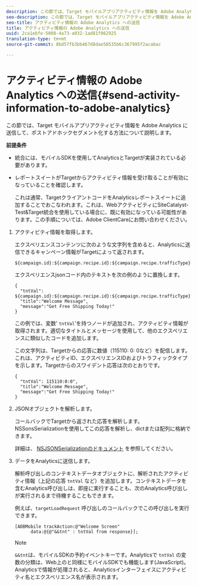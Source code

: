 ```yaml
---
description: この節では、Target モバイルアプリアクティビティ情報を Adobe Analytics に送信して、ポストアドホックセグメント化する方法について説明します。
seo-description: この節では、Target モバイルアプリアクティビティ情報を Adobe Analytics に送信して、ポストアドホックセグメント化する方法について説明します。
seo-title: アクティビティ情報の Adobe Analytics への送信
title: アクティビティ情報の Adobe Analytics への送信
uuid: 2ca1ebfe-5008-4a73-a032-1ad81f062925
translation-type: tm+mt
source-git-commit: 8bd57fb3bb467d8dae50535b6c367995f2acabac

---
```



# アクティビティ情報の Adobe Analytics への送信{#send-activity-information-to-adobe-analytics}

この節では、Target モバイルアプリアクティビティ情報を Adobe Analytics に送信して、ポストアドホックセグメント化する方法について説明します。

**前提条件**

* 統合には、モバイルSDKを使用してAnalyticsとTargetが実装されている必要があります。
* レポートスイートがTargetからアクティビティ情報を受け取ることが有効になっていることを確認します。

   これは通常、TargetクライアントコードをAnalyticsレポートスイートに追加することでおこなわれます。これは、WebアクティビティにSiteCatalyst- Test&amp;Target統合を使用している場合に、既に有効になっている可能性があります。この手順については、Adobe ClientCareにお問い合わせください。

1. アクティビティ情報を取得します。

   エクスペリエンスコンテンツに次のような文字列を含めると、Analyticsに送信できるキャンペーン情報がTargetによって返されます。

   ```
   ${campaign.id}:${campaign.recipe.id}:${campaign.recipe.trafficType}
   ```

   エクスペリエンスjsonコード内のテキストを次の例のように置換します。

   ```
   { 
     "tntVal": ${campaign.id}:${campaign.recipe.id}:${campaign.recipe.trafficType}", 
     "title":"Welcome Message", 
     "message":"Get Free Shipping Today!" 
   }
   ```

   この例では、変数' `tntVal`'を持つノードが追加され、アクティビティ情報が取得されます。適切なタイトルとメッセージを使用して、他のエクスペリエンスに類似したコードを追加します。

   この文字列は、Targetからの応答に数値（115110: 0: 0など）を配信します。これは、アクティビティID、エクスペリエンスIDおよびトラフィックタイプを示します。Targetからのスワイデント応答は次のとおりです。

   ```
   { 
     "tntVal": 115110:0:0", 
     "title":"Welcome Message", 
     "message":"Get Free Shipping Today!" 
   }
   ```

1. JSONオブジェクトを解析します。

   コールバックでTargetから返された応答を解析します。NSSonsSerializationを使用してこの応答を解析し、dictまたは配列に格納できます。

   詳細は、 [NSJSONSerializationのドキュメント](https://developer.apple.com/library/ios/documentation/Foundation/Reference/NSJSONSerialization_Class/#//apple_ref/occ/clm/NSJSONSerialization/JSONObjectWithData:options:error) を参照してください。
1. データをAnalyticsに送信します。

   解析呼び出しのコンテキストデータオブジェクトに、解析されたアクティビティ情報（上記の応答 `tntVal` など）を追加します。コンテキストデータを含むAnalytics呼び出しは、即座に実行することも、次のAnalytics呼び出しが実行されるまで待機することもできます。

   例えば、`targetLoadRequest` 呼び出しのコールバックでこの呼び出しを実行できます。

   ```
   [ADBMobile trackAction:@"Welcome Screen"  
         data:@{@"&&tnt" : tntVal from response}];
   ```

   >[!NOTE]
   >
   >`&&tnt`は、モバイルSDKの予約イベントキーです。Analyticsで `tntVal` の変数の分類は、Web上のと同様にモバイルSDKでも機能します(JavaScript)。Analyticsで情報が処理されると、Analyticsインターフェイスにアクティビティ名とエクスペリエンス名が表示されます。

